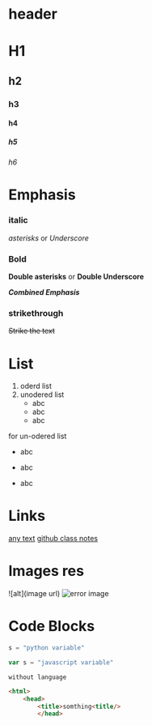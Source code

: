 # header
# H1
## h2
### h3
#### h4
##### h5
###### h6

# Emphasis
### italic 
*asterisks* or _Underscore_
### Bold
**Double asterisks** or __Double Underscore__

*__Combined Emphasis__*

### strikethrough 
~~Strike the text~~
# List
1. oderd list
7. unodered list
    - abc
    * abc
    + abc

for un-odered list
- abc
* abc
+ abc


# Links
[any text](url)
[github class notes](https://github.com/GirishaDevara/SCM_git_batch1)

# Images res
![alt](image url)
![error image](https://github.githubassets.com/images/modules/open_graph/github-octocat.png)



# Code Blocks
```python 
s = "python variable"
```

```javascript
var s = "javascript variable"
```

```
without language 
```

```html
<html>
    <head>
        <title>somthing<title/>
        </head>
 ```
 

